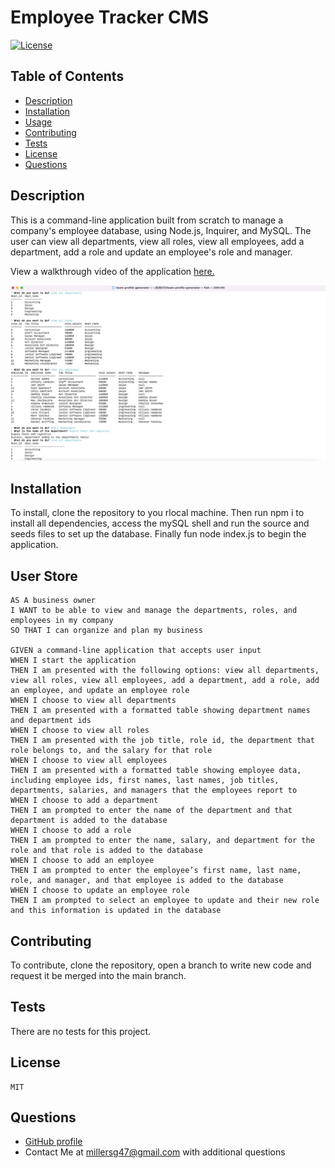 # Employee Tracker CMS

[![License](https://img.shields.io/badge/License-MIT-yellow.svg)](https://opensource.org/licenses/MIT)

## Table of Contents

- [Description](#description)
- [Installation](#installation)
- [Usage](#usage)
- [Contributing](#contributing)
- [Tests](#tests)
- [License](#license)
- [Questions](#questions)

## Description

This is a command-line application built from scratch to manage a company's employee database, using Node.js, Inquirer, and MySQL. The user can view all departments, view all roles, view all employees, add a department, add a role and update an employee's role and manager.

View a walkthrough video of the application [here.](https://youtu.be/xYs2ciXqQM4)

![This is a view of the command line terminal on Mac running the prompts from this application.](./assets/application-screenshot.png)

## Installation

To install, clone the repository to you rlocal machine. Then run npm i to install all dependencies, access the mySQL shell and run the source and seeds files to set up the database. Finally fun node index.js to begin the application.

## User Store

    AS A business owner
    I WANT to be able to view and manage the departments, roles, and employees in my company
    SO THAT I can organize and plan my business

    GIVEN a command-line application that accepts user input
    WHEN I start the application
    THEN I am presented with the following options: view all departments, view all roles, view all employees, add a department, add a role, add an employee, and update an employee role
    WHEN I choose to view all departments
    THEN I am presented with a formatted table showing department names and department ids
    WHEN I choose to view all roles
    THEN I am presented with the job title, role id, the department that role belongs to, and the salary for that role
    WHEN I choose to view all employees
    THEN I am presented with a formatted table showing employee data, including employee ids, first names, last names, job titles, departments, salaries, and managers that the employees report to
    WHEN I choose to add a department
    THEN I am prompted to enter the name of the department and that department is added to the database
    WHEN I choose to add a role
    THEN I am prompted to enter the name, salary, and department for the role and that role is added to the database
    WHEN I choose to add an employee
    THEN I am prompted to enter the employee’s first name, last name, role, and manager, and that employee is added to the database
    WHEN I choose to update an employee role
    THEN I am prompted to select an employee to update and their new role and this information is updated in the database

## Contributing

To contribute, clone the repository, open a branch to write new code and request it be merged into the main branch.

## Tests

There are no tests for this project.

## License

    MIT

## Questions

- [GitHub profile](https://github.com/millersg47)
- Contact Me at millersg47@gmail.com with additional questions
